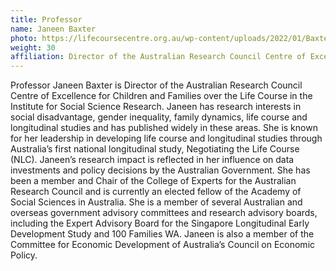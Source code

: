 ```yaml
---
title: Professor
name: Janeen Baxter
photo: https://lifecoursecentre.org.au/wp-content/uploads/2022/01/Baxter-J@2x.jpg
weight: 30
affiliation: Director of the Australian Research Council Centre of Excellence for Children and Families over the Life Course, Director Life Course Centre, University of Queensland
---
```


Professor Janeen Baxter is Director of the Australian Research Council Centre of Excellence for Children and Families over the Life Course in the Institute for Social Science Research.  Janeen has research interests in social disadvantage, gender inequality, family dynamics, life course and longitudinal studies and has published widely in these areas. She is known for her leadership in developing life course and longitudinal studies through Australia’s first national longitudinal study, Negotiating the Life Course (NLC). Janeen’s research impact is reflected in her influence on data investments and policy decisions by the Australian Government. She has been a member and Chair of the College of Experts for the Australian Research Council and is currently an elected fellow of the Academy of Social Sciences in Australia. She is a member of several Australian and overseas government advisory committees and research advisory boards, including the Expert Advisory Board for the Singapore Longitudinal Early Development Study and 100 Families WA. Janeen is also a member of the Committee for Economic Development of Australia’s Council on Economic Policy.
